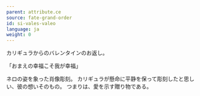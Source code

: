 ```yaml
---
parent: attribute.ce
source: fate-grand-order
id: si-vales-valeo
language: ja
weight: 0
---
```


カリギュラからのバレンタインのお返し。

「おまえの幸福こそ我が幸福」

ネロの姿を象った肖像彫刻。
カリギュラが懸命に平静を保って彫刻したと思しい、彼の想いそのもの。
つまりは、愛を示す贈り物である。
